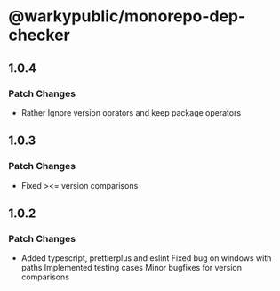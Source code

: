 # @warkypublic/monorepo-dep-checker

## 1.0.4

### Patch Changes

- Rather Ignore version oprators and keep package operators

## 1.0.3

### Patch Changes

- Fixed ><= version comparisons

## 1.0.2

### Patch Changes

- Added typescript, prettierplus and eslint
  Fixed bug on windows with paths
  Implemented testing cases
  Minor bugfixes for version comparisons
